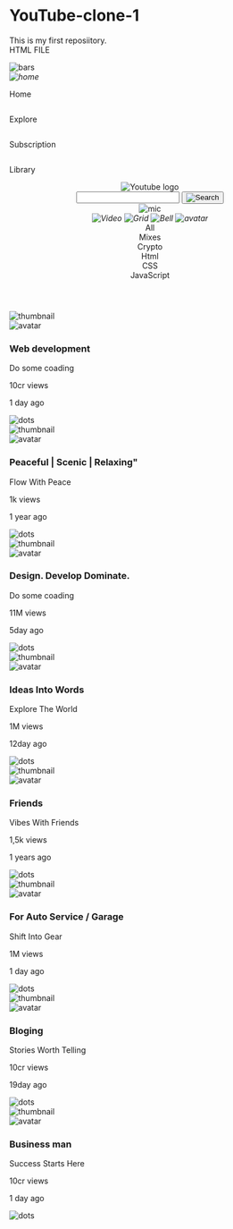 # YouTube-clone-1
This is my first reposiitory.<br>
HTML FILE<br>
<!DOCTYPE html>
<html lang="en">

<head>
    <meta charset="UTF-8">
    <meta name="viewport" content="width=device-width, initial-scale=1.0">
    <title>Youtube Colone</title>
    <link rel="stylesheet" href="style.css">
</head>

<body>
    <div class="container">
        <aside>
            <div class="basrs">
                <img src="img/bars.svg" alt="bars" />
            </div>
            <div class="side-icons">
                <i>
                    <img src="img/home.svg" alt="home" />
                </i>
                <p>Home</p>
            </div>
            <div class="side-icons">
                <i>
                    <img src="img/compass.svg" alt="" />
                </i>
                <p>Explore</p>
            </div>
            <div class="side-icons">
                <i>
                    <img src="img/video-gallary.svg" alt="" />
                </i>
                <p>Subscription</p>
            </div>
            <div class="side-icons">
                <i>
                    <img src="img/video-library.svg" alt="" />
                </i>
                <p>Library</p>
            </div>
        </aside>
        <div class="main-container">
            <header>
                <nav>
                    <div class="logo">
                        <img src="img/youtubelogo.svg" alt="Youtube logo">
                    </div>
                    <div class="center-nav">
                        <div class="search">
                            <input type="text" />
                            <button>
                                <img src="img/search.png" alt="Search">
                            </button>
                        </div>
                        <div class="mic">
                            <img src="img/mic.svg" alt="mic">
                        </div>
                    </div>
                    <div class="side-nav">
                        <i>
                            <img src="img/upload.png" alt="Video">
                        </i>
                        <i>
                            <img src="img/dot-grid.svg" alt="Grid">
                        </i>
                        <i>
                            <img src="img/notification.png" alt="Bell">
                        </i>
                        <i>
                            <img src="img/avatar.png" alt="avatar">
                        </i>
                    </div>
                </nav>
                <div class="tags">
                    <div class="tag dark">All</div>
                    <div class="tag Light">Mixes</div>
                    <div class="tag Light">Crypto</div>
                    <div class="tag Light">Html</div>
                    <div class="tag Light">CSS</div>
                    <div class="tag Light">JavaScript</div>
                </div>
            </header>
            <main>
                <div class="card-container">
                    <div class="card">
                        <img src="img/thumbnail1.png" alt="thumbnail" />
                        <div class="avatar-contant">
                            <div class="avatar">
                                <img src="img/avatar.png" alt="avatar" />
                            </div>
                            <div class="contant">
                                <h3>Web development </h3>
                                <p class="channel-name">
                                    Do some coading
                                </p>
                                <div class="content-status">
                                    <p>10cr views</p>
                                    <p>1 day ago</p>
                                </div>
                            </div>
                            <div class="dots">
                                <img src="img/dots.svg" alt="dots" />
                            </div>
                        </div>
                    </div>
                    <div class="card">
                        <img src="img/thumbnail2.png" alt="thumbnail" />
                        <div class="avatar-contant">
                            <div class="avatar">
                                <img src="img/avatar.png" alt="avatar" />
                            </div>
                            <div class="contant">
                                <h3>Peaceful | Scenic | Relaxing"</h3>
                                <p class="channel-name">
                                    Flow With Peace
                                </p>
                                <div class="content-status">
                                    <p>1k views</p>
                                    <p>1 year ago</p>
                                </div>
                            </div>
                            <div class="dots">
                                <img src="img/dots.svg" alt="dots" />
                            </div>
                        </div>
                    </div>
                    <div class="card">
                        <img src="img/thumbnail3.png" alt="thumbnail" />
                        <div class="avatar-contant">
                            <div class="avatar">
                                <img src="img/avatar.png" alt="avatar" />
                            </div>
                            <div class="contant">
                                <h3>Design. Develop Dominate. </h3>
                                <p class="channel-name">
                                    Do some coading
                                </p>
                                <div class="content-status">
                                    <p>11M views</p>
                                    <p>5day ago</p>
                                </div>
                            </div>
                            <div class="dots">
                                <img src="img/dots.svg" alt="dots" />
                            </div>
                        </div>
                    </div>
                    <div class="card">
                        <img src="img/thumbnail4.png" alt="thumbnail" />
                        <div class="avatar-contant">
                            <div class="avatar">
                                <img src="img/avatar.png" alt="avatar" />
                            </div>
                            <div class="contant">
                                <h3>Ideas Into Words </h3>
                                <p class="channel-name">
                                    Explore The World
                                </p>
                                <div class="content-status">
                                    <p>1M views</p>
                                    <p>12day ago</p>
                                </div>
                            </div>
                            <div class="dots">
                                <img src="img/dots.svg" alt="dots" />
                            </div>
                        </div>
                    </div>
                    <div class="card">
                        <img src="img/thumbnail5.png" alt="thumbnail" />
                        <div class="avatar-contant">
                            <div class="avatar">
                                <img src="img/avatar.png" alt="avatar" />
                            </div>
                            <div class="contant">
                                <h3>Friends </h3>
                                <p class="channel-name">
                                    Vibes With Friends
                                </p>
                                <div class="content-status">
                                    <p>1,5k views</p>
                                    <p>1 years ago</p>
                                </div>
                            </div>
                            <div class="dots">
                                <img src="img/dots.svg" alt="dots" />
                            </div>
                        </div>
                    </div>
                    <div class="card">
                        <img src="img/thumbnail6.png" alt="thumbnail" />
                        <div class="avatar-contant">
                            <div class="avatar">
                                <img src="img/avatar.png" alt="avatar" />
                            </div>
                            <div class="contant">
                                <h3>For Auto Service / Garage </h3>
                                <p class="channel-name">
                                    Shift Into Gear
                                </p>
                                <div class="content-status">
                                    <p>1M views</p>
                                    <p>1 day ago</p>
                                </div>
                            </div>
                            <div class="dots">
                                <img src="img/dots.svg" alt="dots" />
                            </div>
                        </div>
                    </div>
                    <div class="card">
                        <img src="img/thumbnail7.png" alt="thumbnail" />
                        <div class="avatar-contant">
                            <div class="avatar">
                                <img src="img/avatar.png" alt="avatar" />
                            </div>
                            <div class="contant">
                                <h3>Bloging </h3>
                                <p class="channel-name">
                                    Stories Worth Telling
                                </p>
                                <div class="content-status">
                                    <p>10cr views</p>
                                    <p>19day ago</p>
                                </div>
                            </div>
                            <div class="dots">
                                <img src="img/dots.svg" alt="dots" />
                            </div>
                        </div>
                    </div>
                    <div class="card">
                        <img src="img/thumbnail8.png" alt="thumbnail" />
                        <div class="avatar-contant">
                            <div class="avatar">
                                <img src="img/avatar.png" alt="avatar" />
                            </div>
                            <div class="contant">
                                <h3>Business man </h3>
                                <p class="channel-name">
                                    Success Starts Here
                                </p>
                                <div class="content-status">
                                    <p>10cr views</p>
                                    <p>1 day ago</p>
                                </div>
                            </div>
                            <div class="dots">
                                <img src="img/dots.svg" alt="dots" />
                            </div>
                        </div>
                    </div>
            </main>
        </div>
    </div>
    </div>
</body>

</html>
